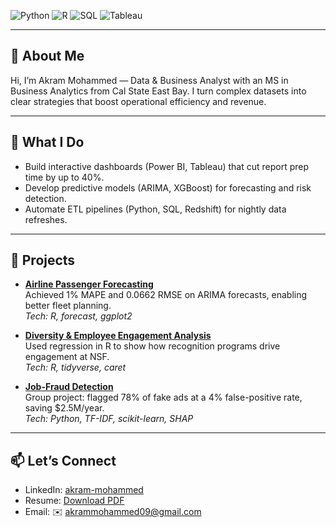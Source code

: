 ![Python](https://img.shields.io/badge/python-3.9%2B-blue)
![R](https://img.shields.io/badge/R-4.0%2B-blue)
![SQL](https://img.shields.io/badge/SQL-ANSI-blue)
![Tableau](https://img.shields.io/badge/Tableau-2021-blue)

---

## 👋 About Me
Hi, I’m Akram Mohammed — Data & Business Analyst with an MS in Business Analytics from Cal State East Bay. I turn complex datasets into clear strategies that boost operational efficiency and revenue.

---

## 🚀 What I Do
- Build interactive dashboards (Power BI, Tableau) that cut report prep time by up to 40%.  
- Develop predictive models (ARIMA, XGBoost) for forecasting and risk detection.  
- Automate ETL pipelines (Python, SQL, Redshift) for nightly data refreshes.

---

## 💼 Projects

- **[Airline Passenger Forecasting](https://github.com/itsakram-dot/BAN-673-Airline-Passenger-Forecast)**  
  Achieved 1% MAPE and 0.0662 RMSE on ARIMA forecasts, enabling better fleet planning.  
  _Tech: R, forecast, ggplot2_

- **[Diversity & Employee Engagement Analysis](https://github.com/itsakram-dot/diversity-employee-engagement-nsf)**  
  Used regression in R to show how recognition programs drive engagement at NSF.  
  _Tech: R, tidyverse, caret_

- **[Job-Fraud Detection](https://github.com/itsakram-dot/job-fraud-detection)**  
  Group project: flagged 78% of fake ads at a 4% false-positive rate, saving \$2.5M/year.  
  _Tech: Python, TF-IDF, scikit-learn, SHAP_

---

## 📫 Let’s Connect
- LinkedIn: [akram-mohammed](https://www.linkedin.com/in/akram-mohammed-465052134)  
- Resume: [Download PDF](https://github.com/itsakram-dot/resume.pdf)  
- Email: ✉️ akrammohammed09@gmail.com
